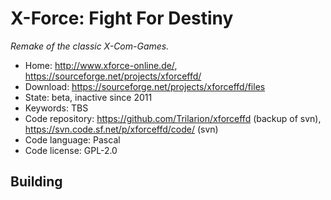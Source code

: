 # X-Force: Fight For Destiny

_Remake of the classic X-Com-Games._

- Home: http://www.xforce-online.de/, https://sourceforge.net/projects/xforceffd/
- Download: https://sourceforge.net/projects/xforceffd/files
- State: beta, inactive since 2011
- Keywords: TBS
- Code repository: https://github.com/Trilarion/xforceffd (backup of svn), https://svn.code.sf.net/p/xforceffd/code/ (svn)
- Code language: Pascal
- Code license: GPL-2.0

## Building

